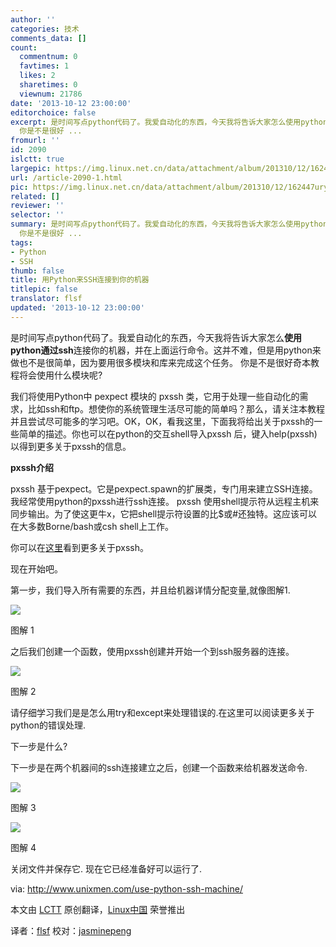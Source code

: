 ```yaml
---
author: ''
categories: 技术
comments_data: []
count:
  commentnum: 0
  favtimes: 1
  likes: 2
  sharetimes: 0
  viewnum: 21786
date: '2013-10-12 23:00:00'
editorchoice: false
excerpt: 是时间写点python代码了。我爱自动化的东西，今天我将告诉大家怎么使用python通过ssh连接你的机器，并在上面运行命令。这并不难，但是用python来做也不是很简单，因为要用很多模块和库来完成这个任务。
  你是不是很好 ...
fromurl: ''
id: 2090
islctt: true
largepic: https://img.linux.net.cn/data/attachment/album/201310/12/162447uryy3s391bz931b9.png
url: /article-2090-1.html
pic: https://img.linux.net.cn/data/attachment/album/201310/12/162447uryy3s391bz931b9.png.thumb.jpg
related: []
reviewer: ''
selector: ''
summary: 是时间写点python代码了。我爱自动化的东西，今天我将告诉大家怎么使用python通过ssh连接你的机器，并在上面运行命令。这并不难，但是用python来做也不是很简单，因为要用很多模块和库来完成这个任务。
  你是不是很好 ...
tags:
- Python
- SSH
thumb: false
title: 用Python来SSH连接到你的机器
titlepic: false
translator: flsf
updated: '2013-10-12 23:00:00'
---
```


是时间写点python代码了。我爱自动化的东西，今天我将告诉大家怎么**使用python通过ssh**连接你的机器，并在上面运行命令。这并不难，但是用python来做也不是很简单，因为要用很多模块和库来完成这个任务。 你是不是很好奇本教程将会使用什么模块呢?


我们将使用Python中 pexpect 模块的 pxssh 类，它用于处理一些自动化的需求，比如ssh和ftp。想使你的系统管理生活尽可能的简单吗？那么，请关注本教程并且尝试尽可能多的学习吧。OK，OK，看我这里，下面我将给出关于pxssh的一些简单的描述。你也可以在python的交互shell导入pxssh 后，键入help(pxssh)以得到更多关于pxssh的信息。


**pxssh介绍**


pxssh 基于pexpect。它是pexpect.spawn的扩展类，专门用来建立SSH连接。我经常使用python的pxssh进行ssh连接。 pxssh 使用shell提示符从远程主机来同步输出。为了使这更牛x，它把shell提示符设置的比$或#还独特。这应该可以在大多数Borne/bash或csh shell上工作。


你可以在[这里](http://pexpect.sourceforge.net/pxssh.html)看到更多关于pxssh。


现在开始吧。


第一步，我们导入所有需要的东西，并且给机器详情分配变量,就像图解1.


 ![](https://img.linux.net.cn/data/attachment/album/201310/12/162447uryy3s391bz931b9.png)


图解 1


之后我们创建一个函数，使用pxssh创建并开始一个到ssh服务器的连接。


 ![](https://img.linux.net.cn/data/attachment/album/201310/12/162449snlyvq8ymlzkr6uq.png)


图解 2


请仔细学习我们是是怎么用try和except来处理错误的.在这里可以阅读更多关于python的错误处理.


下一步是什么?


下一步是在两个机器间的ssh连接建立之后，创建一个函数来给机器发送命令.


 ![](https://img.linux.net.cn/data/attachment/album/201310/12/162450qettguztc4pp4h7x.png)


图解 3


 ![](https://img.linux.net.cn/data/attachment/album/201310/12/162451l672i11i3l1ihf13.png)


图解 4


关闭文件并保存它. 现在它已经准备好可以运行了.


 


via: <http://www.unixmen.com/use-python-ssh-machine/>


本文由 [LCTT](https://github.com/LCTT/TranslateProject) 原创翻译，[Linux中国](http://linux.cn/) 荣誉推出


译者：[flsf](https://github.com/flsf) 校对：[jasminepeng](https://github.com/jasminepeng)